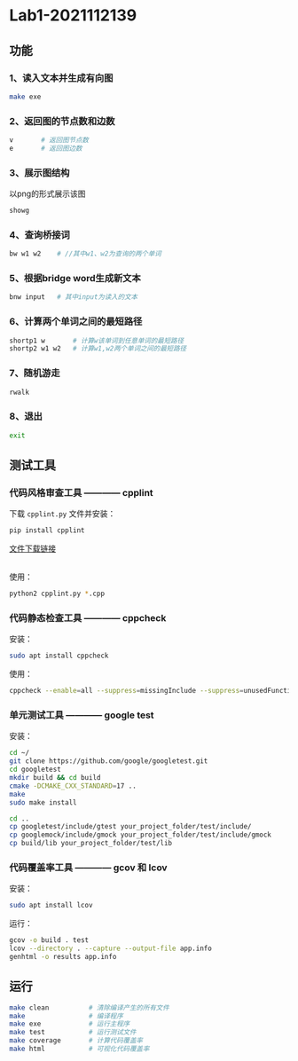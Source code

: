 # Lab1-2021112139

## 功能

### 1、读入文本并生成有向图

```bash
make exe
```

### 2、返回图的节点数和边数

```bash
v       # 返回图节点数
e       # 返回图边数
```

### 3、展示图结构

以png的形式展示该图

```bash
showg
```

### 4、查询桥接词

```bash
bw w1 w2    # //其中w1、w2为查询的两个单词
```

### 5、根据bridge word生成新文本

```bash
bnw input   # 其中input为读入的文本
```

### 6、计算两个单词之间的最短路径

```bash
shortp1 w       # 计算w该单词到任意单词的最短路径
shortp2 w1 w2   # 计算w1,w2两个单词之间的最短路径
```

### 7、随机游走

```bash
rwalk
```

### 8、退出

```bash
exit
```

## 测试工具

### 代码风格审查工具 ———— cpplint

下载 `cpplint.py` 文件并安装：

```bash
pip install cpplint
```

<div><a href="https://github.com/google/styleguide/blob/gh-pages/cpplint/cpplint.py">文件下载链接</a></div></br>

使用：

```bash
python2 cpplint.py *.cpp
```

### 代码静态检查工具 ———— cppcheck

安装：

```bash
sudo apt install cppcheck
```

使用：

```bash
cppcheck --enable=all --suppress=missingInclude --suppress=unusedFunction Lab1-2021112139/
```

### 单元测试工具 ———— google test

安装：

```bash
cd ~/
git clone https://github.com/google/googletest.git
cd googletest
mkdir build && cd build
cmake -DCMAKE_CXX_STANDARD=17 ..
make
sudo make install

cd ..
cp googletest/include/gtest your_project_folder/test/include/
cp googlemock/include/gmock your_project_folder/test/include/gmock
cp build/lib your_project_folder/test/lib
```

### 代码覆盖率工具 ———— gcov 和 lcov

安装：

```bash
sudo apt install lcov
```

运行：

```bash
gcov -o build . test
lcov --directory . --capture --output-file app.info
genhtml -o results app.info
```

## 运行

```bash
make clean          # 清除编译产生的所有文件
make                # 编译程序
make exe            # 运行主程序
make test           # 运行测试文件
make coverage       # 计算代码覆盖率
make html           # 可视化代码覆盖率
```